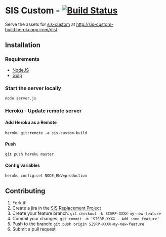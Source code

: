 # SIS Custom - [![Build Status](https://travis-ci.org/ucberkeley/sis-custom-build.svg?branch=master)](https://travis-ci.org/ucberkeley/sis-custom-build)

Serve the assets for [sis-custom](https://github.com/ucberkeley/sis-custom) at
http://sis-custom-build.herokuapp.com/dist

## Installation

### Requirements

* [NodeJS](https://nodejs.org/)
* [Gulp](http://gulpjs.com/)

### Start the server locally

```
node server.js
```

### Heroku - Update remote server

#### Add Heroku as a Remote

```
heroku git:remote -a sis-custom-build
```

#### Push

```
git push heroku master
```

#### Config variables

```
heroku config:set NODE_ENV=production
```

## Contributing

1. Fork it!
1. Create a jira in the [SIS Replacement Project](https://jira.berkeley.edu/browse/SISRP)
1. Create your feature branch: `git checkout -b SISRP-XXXX-my-new-feature`
1. Commit your changes: `git commit -m 'SISRP-XXXX - Add some feature'`
1. Push to the branch: `git push origin SISRP-XXXX-my-new-feature`
1. Submit a pull request
